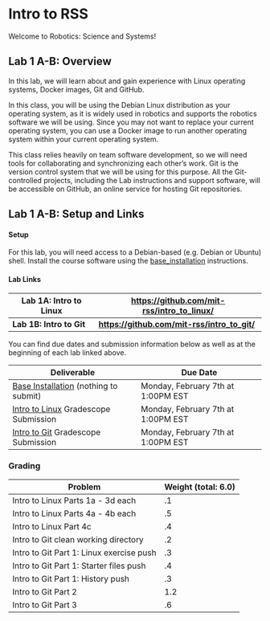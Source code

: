 # Intro to RSS

Welcome to Robotics: Science and Systems!

## Lab 1 A-B: Overview

In this lab, 
we will learn about and gain experience with Linux operating systems, Docker images, Git and GitHub. 

In this class, you will be using the Debian Linux distribution as your operating system, 
as it is widely used in robotics and supports the robotics software we will be using. 
Since you may not want to replace your current operating system, 
you can use a Docker image to run another operating system within your current operating system. 

This class relies heavily on team software development, 
so we will need tools for collaborating and synchronizing each other’s work. 
Git is the version control system that we will be using for this purpose. 
All the Git-controlled projects, including the Lab instructions and support software, 
will be accessible on GitHub, an online service for hosting Git repositories.

## Lab 1 A-B: Setup and Links

#### Setup

For this lab, you will need access to a Debian-based (e.g. Debian or Ubuntu) shell. 
Install the course software using the [base_installation](https://github.com/mit-rss/base_installation) instructions. 

#### Lab Links 

|  **Lab 1A: Intro to Linux** | **https://github.com/mit-rss/intro_to_linux/**|
| ----------------------------|-----------------------------------------------|
|  **Lab 1B: Intro to Git**   | **https://github.com/mit-rss/intro_to_git/**  |

You can find due dates and submission information below as well as at the beginning of each lab linked above.

| Deliverable | Due Date              |
|---------------|----------------------------------------------------------------------------|
| [Base Installation](https://github.com/mit-rss/base_installation) (nothing to submit)  | Monday, February 7th at 1:00PM EST |
| [Intro to Linux](https://github.com/mit-rss/intro_to_linux) Gradescope Submission  | Monday, February 7th at 1:00PM EST |
| [Intro to Git](https://github.com/mit-rss/intro_to_git/blob/master/README.md) Gradescope Submission  | Monday, February 7th at 1:00PM EST |

### Grading

| Problem | Weight (total: 6.0)             |
|---------------|----------------------------------------------------------------------------|
| Intro to Linux Parts 1a - 3d each | .1 |
| Intro to Linux Parts 4a - 4b each  | .5 |
| Intro to Linux Part 4c  | .4 |
| Intro to Git clean working directory  | .2 |
| Intro to Git Part 1: Linux exercise push  | .3 |
| Intro to Git Part 1: Starter files push  | .4 |
| Intro to Git Part 1: History push  | .3 |
| Intro to Git Part 2 | 1.2|
| Intro to Git Part 3 | .6 |
